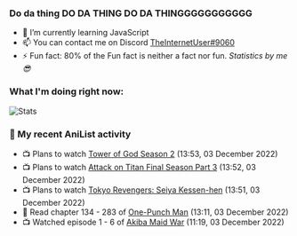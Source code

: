### Do da thing DO DA THING DO DA THINGGGGGGGGGGG

<!-- **TheInternetUser0/TheInternetUser0** is a ✨ _special_ ✨ repository because its `README.md` (this file) appears on your GitHub profile. -->


- 🌱 I’m currently learning JavaScript
- 📫 You can contact me on Discord [TheInternetUser#9060](https://discord.com/users/534117072796385300)
- ⚡ Fun fact: 80% of the Fun fact is neither a fact nor fun. _Statistics by me 😎_

### What I'm doing right now:
![Stats](https://discord.c99.nl/widget/theme-3/534117072796385300.png)

### 🌸 My recent AniList activity

<!-- ANILIST_ACTIVITY:start -->

-   📺 Plans to watch [Tower of God Season 2](https://anilist.co/anime/153406) (13:53, 03 December 2022)
-   📺 Plans to watch [Attack on Titan Final Season Part 3](https://anilist.co/anime/146984) (13:52, 03 December 2022)
-   📺 Plans to watch [Tokyo Revengers: Seiya Kessen-hen](https://anilist.co/anime/142853) (13:51, 03 December 2022)
-   📖 Read chapter 134 - 283 of [One-Punch Man](https://anilist.co/manga/74347) (13:11, 03 December 2022)
-   📺 Watched episode 1 - 6 of [Akiba Maid War](https://anilist.co/anime/151379) (11:19, 03 December 2022)

<!-- ANILIST_ACTIVITY:end -->
